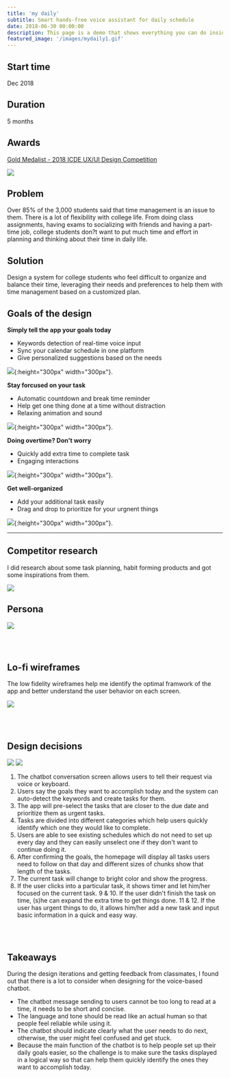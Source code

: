 ```yaml
---
title: 'my daily'
subtitle: Smart hands-free voice assistant for daily schedule
date: 2018-06-30 00:00:00
description: This page is a demo that shows everything you can do inside portfolio and blog posts.
featured_image: '/images/mydaily1.gif'
---
```


## Start time
Dec 2018

## Duration
5 months

## Awards
[Gold Medalist - 2018 ICDE UX/UI Design Competition](https://icde.co/pages/2018-graduate-ux-ui-design-winners)

![](/images/mydaily2.png)


## Problem
Over 85% of the 3,000 students said that time management is an issue to them.
There is a lot of flexibility with college life. From doing class assignments, having exams to socializing with friends and having a part-time job, college students don?t want to put much time and effort in planning and thinking about their time in daily life.

## Solution
Design a system for college students who feel difficult to organize and balance their time, leveraging their needs and preferences to help them with time management based on a customized plan.

## Goals of the design
**Simply tell the app your goals today**
* Keywords detection of real-time voice input
* Sync your calendar schedule in one platform
* Give personalized suggestions based on the needs

![](/images/daily_flow1.gif){:height="300px" width="300px"}.


**Stay forcused on your task**
* Automatic countdown and break time reminder
* Help get one thing done at a time without distraction
* Relaxing animation and sound

![](/images/daily_flow2.gif){:height="300px" width="300px"}.


**Doing overtime? Don't worry**
* Quickly add extra time to complete task
* Engaging interactions

![](/images/daily_flow3.gif){:height="300px" width="300px"}.


**Get well-organized**
* Add your additional task easily
* Drag and drop to prioritize for your urgnent things

![](/images/daily_flow4.gif){:height="300px" width="300px"}.

---

## Competitor research
I did research about some task planning, habit forming products and got some inspirations from them.

![](/images/daily_competitor.png)

## Persona

![](/images/daily_persona.png)


<br/><br/>

## Lo-fi wireframes
The low fidelity wireframes help me identify the optimal framwork of the app and better understand the user behavior on each screen.

![](/images/daily_wire.png)


<br/><br/>

## Design decisions

<div class="gallery" data-columns="1">
	<img src="/images/daily_screen1.png">
	<img src="/images/daily_screen2.png">
</div>

1. The chatbot conversation screen allows users to tell their request via voice or keyboard.
2. Users say the goals they want to accomplish today and the system can auto-detect the keywords and create tasks for them.
3. The app will pre-select the tasks that are closer to the due date and prioritize them as urgent tasks.
4. Tasks are divided into different categories which help users quickly identify which one they would like to complete.
5. Users are able to see existing schedules which do not need to set up every day and they can easily unselect one if they don't want to continue doing it.
6. After confirming the goals, the homepage will display all tasks users need to follow on that day and different sizes of chunks show that length of the tasks.
7. The current task will change to bright color and show the progress.
8. If the user clicks into a particular task, it shows timer and let him/her focused on the current task.
9 & 10.  If the user didn't finish the task on time, (s)he can expand the extra time to get things done.
11 & 12. If the user has urgent things to do, it allows him/her add a new task and input basic information in a quick and easy way.

<br/><br/>

## Takeaways
During the design iterations and getting feedback from classmates, I found out that there is a lot to consider when designing for the voice-based chatbot. 
* The chatbot message sending to users cannot be too long to read at a time, it needs to be short and concise. 
* The language and tone should be read like an actual human so that people feel reliable while using it. 
* The chatbot should indicate clearly what the user needs to do next, otherwise, the user might feel confused and get stuck.
* Because the main function of the chatbot is to help people set up their daily goals easier, so the challenge is to make sure the tasks displayed in a logical way so that can help them quickly identify the ones they want to accomplish today.

<br/><br/>